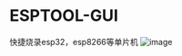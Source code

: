 # ESPTOOL-GUI
快捷烧录esp32，esp8266等单片机
![image](https://user-images.githubusercontent.com/58870893/168464984-1ce8b72d-7a04-4f28-ba4a-47d961659fcb.png)
